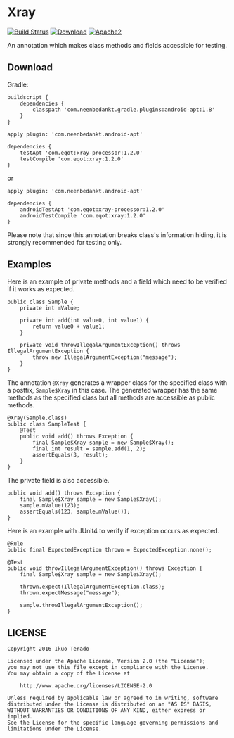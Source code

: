 # Xray
[![Build Status](https://travis-ci.org/eqot/xray.svg?branch=master)](https://travis-ci.org/eqot/xray)
[![Download](https://api.bintray.com/packages/eqot/maven/xray-processor/images/download.svg)](https://bintray.com/eqot/maven/xray/_latestVersion)
[![Apache2](http://img.shields.io/badge/license-APACHE2-blue.svg)](https://www.apache.org/licenses/LICENSE-2.0.html)

An annotation which makes class methods and fields accessible for testing.

## Download

Gradle:

```
buildscript {
    dependencies {
        classpath 'com.neenbedankt.gradle.plugins:android-apt:1.8'
    }
}
```

```
apply plugin: 'com.neenbedankt.android-apt'

dependencies {
    testApt 'com.eqot:xray-processor:1.2.0'
    testCompile 'com.eqot:xray:1.2.0'
}
```

or

```
apply plugin: 'com.neenbedankt.android-apt'

dependencies {
    androidTestApt 'com.eqot:xray-processor:1.2.0'
    androidTestCompile 'com.eqot:xray:1.2.0'
}
```

Please note that since this annotation breaks class's information hiding,
it is strongly recommended for testing only.

## Examples

Here is an example of private methods and a field
which need to be verified if it works as expected.

```
public class Sample {
    private int mValue;

    private int add(int value0, int value1) {
        return value0 + value1;
    }

    private void throwIllegalArgumentException() throws IllegalArgumentException {
        throw new IllegalArgumentException("message");
    }
}
```

The annotation ```@Xray``` generates a wrapper class for the specified class with a postfix, ```Sample$Xray``` in this case.
The generated wrapper has the same methods as the specified class but all methods are accessible as public methods.

```
@Xray(Sample.class)
public class SampleTest {
    @Test
    public void add() throws Exception {
        final Sample$Xray sample = new Sample$Xray();
        final int result = sample.add(1, 2);
        assertEquals(3, result);
    }
}
```

The private field is also accessible.

```
public void add() throws Exception {
    final Sample$Xray sample = new Sample$Xray();
    sample.mValue(123);
    assertEquals(123, sample.mValue());
}
```

Here is an example with JUnit4 to verify if exception occurs as expected.

```
@Rule
public final ExpectedException thrown = ExpectedException.none();

@Test
public void throwIllegalArgumentException() throws Exception {
    final Sample$Xray sample = new Sample$Xray();

    thrown.expect(IllegalArgumentException.class);
    thrown.expectMessage("message");

    sample.throwIllegalArgumentException();
}
```

## LICENSE

    Copyright 2016 Ikuo Terado

    Licensed under the Apache License, Version 2.0 (the "License");
    you may not use this file except in compliance with the License.
    You may obtain a copy of the License at

        http://www.apache.org/licenses/LICENSE-2.0

    Unless required by applicable law or agreed to in writing, software
    distributed under the License is distributed on an "AS IS" BASIS,
    WITHOUT WARRANTIES OR CONDITIONS OF ANY KIND, either express or implied.
    See the License for the specific language governing permissions and
    limitations under the License.

